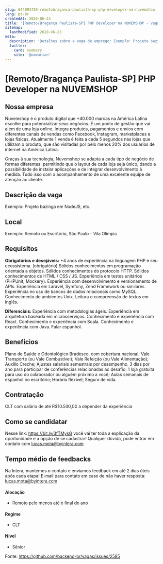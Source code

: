 ```yaml
---
slug: 644093720-remotobraganca-paulista-sp-php-developer-na-nuvemshop
lang: pt-br
createdAt: 2020-06-23
title: '[Remoto/Bragança Paulista-SP] PHP Developer na NUVEMSHOP - Vaga de Emprego'
sitemap:
  lastModified: 2020-06-23
meta:
  description: 'Detalhes sobre a vaga de emprego: Exemplo: Projeto bazinga em NodeJS, etc.'
  twitter:
    card: summary
    site: '@nawarian'
---
```


# [Remoto/Bragança Paulista-SP] PHP Developer na NUVEMSHOP


## Nossa empresa

Nuvemshop é o produto digital que +40.000 marcas na América Latina escolhe para potencializar seus negócios. É um ponto de gestão que vai além de uma loja online. Integra produtos, pagamentos e envios com diferentes canais de vendas como Facebook, Instagram, marketplaces e lojas físicas. 
Atualmente 1 venda é feita a cada 5 segundos nas lojas que utilizam o produto, que são visitadas por pelo menos 20% dos usuários de internet na América Latina.

Graças à sua tecnologia, Nuvemshop se adapta a cada tipo de negócio de formas diferentes: permitindo que o layout de cada loja seja único, dando a possibilidade de instalar aplicações e de integrar desenvolvimento à medida. Tudo isso com o acompanhamento de uma excelente equipe de atenção ao cliente.
## Descrição da vaga

Exemplo: Projeto bazinga em NodeJS, etc.

## Local

Exemplo: Remoto ou Escritório, São Paulo - Vila Olímpia

## Requisitos

**Obrigatórios e desejáveis:**
+4 anos de experiência na linguagem PHP e seu ecossistema. (obrigatório)
Sólidos conhecimentos em programação orientada a objetos.
Sólidos conhecimentos do protocolo HTTP.
Sólidos conhecimentos de HTML / CSS / JS.
Experiência em testes unitários (PHPUnit, Mockery).
Experiência com desenvolvimento e versionamento de APIs.
Experiência em Laravel, Symfony, Zend Framework ou similares.
Experiência no uso de bancos de dados relacionais como MySQL.
Conhecimento de ambientes Unix.
Leitura e compreensão de textos em inglês.

**Diferenciais:**
Experiência com metodologias ágeis.
Experiência em arquitetura baseada em microsserviços.
Conhecimento e experiência com React.
Conhecimento e experiência com Scala.
Conhecimento e experiência com Java.
Falar espanhol.

## Benefícios

Plano de Saúde e Odontológico Bradesco, com cobertura nacional;
Vale Transporte (ou Vale Combustível); 
Vale Refeição (ou Vale Alimentação);
Auxílio Creche;
Ajustes salariais semestrais por desempenho.
3 dias por ano para participar de conferências relacionadas ao desafio;
1 loja gratuita para uso do colaborador ou alguém próximo a você;
Aulas semanais de espanhol no escritório;
Horário flexível;
Seguro de vida.

## Contratação

CLT com salário de até R$10.500,00 a depender da experiência

## Como se candidatar

Nesse link: https://bit.ly/3fTMysG  você vai ter toda a explicação da oportunidade e a opção de se cadastrar!
Qualquer dúvida, pode entrar em contato com lucas.mota@byintera.com

## Tempo médio de feedbacks

Na Intera, mantemos o contato e enviamos feedback em até 2 dias úteis após cada etapa!
E-mail para contato em caso de não haver resposta: lucas.mota@byintera.com

#### Alocação
- Remoto pelo menos até o final do ano

#### Regime
- CLT


#### Nível
- Sênior





Fonte: https://github.com/backend-br/vagas/issues/2585